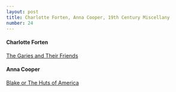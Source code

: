 ```yaml
---
layout: post
title: Charlotte Forten, Anna Cooper, 19th Century Miscellany
number: 24
---
```


<div class="writer">
	<h4>Charlotte Forten</h4>
	<p class="class-info"><a class="class-info-link" href="https://archive.org/details/gariesandtheirf00webbgoog" target="_blank">The Garies and Their Friends</a></p>
</div>

<div class="writer">
	<h4>Anna Cooper</h4>
	<p class="class-info"><a class="class-info-link" href="http://utc.iath.virginia.edu/africam/blakehp.html" target="_blank">Blake or The Huts of America</a></p>
</div>
